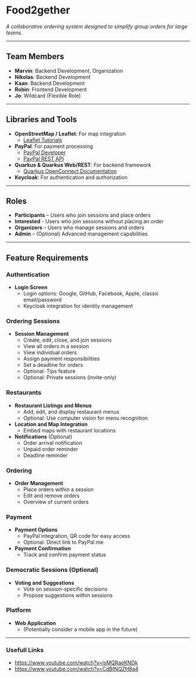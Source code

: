 # Food2gether
*A collaborative ordering system designed to simplify group orders for large teams.*

---

## Team Members

- **Marvin**: Backend Development, Organization
- **Nikolas**: Backend Development
- **Kaan**: Backend Development
- **Robin**: Frontend Development
- **Jo**: Wildcard (Flexible Role)

---

## Libraries and Tools

- **OpenStreetMap / Leaflet**: For map integration
    - [Leaflet Tutorials](https://leafletjs.com/examples.html)
- **PayPal**: For payment processing
    - [PayPal Developer](https://developer.paypal.com/home/)
    - [PayPal REST API](https://developer.paypal.com/api/rest/)
- **Quarkus & Quarkus Web/REST**: For backend framework
    - [Quarkus OpenConnect Documentation](https://quarkus.io/guides/security-openid-connect-providers#google)
- **Keycloak**: For authentication and authorization

---

## Roles

- **Participants** – Users who join sessions and place orders
- **Interested** - Users who join sessions without placing an order
- **Organizers** – Users who manage sessions and orders
- **Admin** – (Optional) Advanced management capabilities

---

## Feature Requirements

### Authentication

- **Login Screen**
  - Login options: Google, GitHub, Facebook, Apple, classic email/password
  - Keycloak integration for identity management

### Ordering Sessions

- **Session Management**
  - Create, edit, close, and join sessions
  - View all orders in a session
  - View individual orders
  - Assign payment responsibilities
  - Set a deadline for orders
  - Optional: Tips feature
  - Optional: Private sessions (invite-only)

### Restaurants

- **Restaurant Listings and Menus**
  - Add, edit, and display restaurant menus
  - Optional: Use computer vision for menu recognition
- **Location and Map Integration**
  - Embed maps with restaurant locations
- **Notifications** (Optional)
  - Order arrival notification
  - Unpaid order reminder
  - Deadline reminder

### Ordering

- **Order Management**
  - Place orders within a session
  - Edit and remove orders
  - Overview of current orders

### Payment

- **Payment Options**
  - PayPal integration, QR code for easy access
  - Optional: Direct link to PayPal.me
- **Payment Confirmation**
  - Track and confirm payment status

### Democratic Sessions (Optional)

- **Voting and Suggestions**
  - Vote on session-specific decisions
  - Propose suggestions within sessions

### Platform

- **Web Application**
  - (Potentially consider a mobile app in the future)

---

### Usefull Links

- https://www.youtube.com/watch?v=lsMQRaeKNDk
- https://www.youtube.com/watch?v=CdBtNQZH8a4

